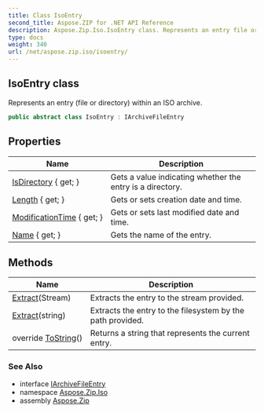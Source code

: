 ```yaml
---
title: Class IsoEntry
second_title: Aspose.ZIP for .NET API Reference
description: Aspose.Zip.Iso.IsoEntry class. Represents an entry file or directory within an ISO archive
type: docs
weight: 340
url: /net/aspose.zip.iso/isoentry/
---
```

## IsoEntry class

Represents an entry (file or directory) within an ISO archive.

```csharp
public abstract class IsoEntry : IArchiveFileEntry
```

## Properties

| Name | Description |
| --- | --- |
| [IsDirectory](../../aspose.zip.iso/isoentry/isdirectory/) { get; } | Gets a value indicating whether the entry is a directory. |
| [Length](../../aspose.zip.iso/isoentry/length/) { get; } | Gets or sets creation date and time. |
| [ModificationTime](../../aspose.zip.iso/isoentry/modificationtime/) { get; } | Gets or sets last modified date and time. |
| [Name](../../aspose.zip.iso/isoentry/name/) { get; } | Gets the name of the entry. |

## Methods

| Name | Description |
| --- | --- |
| [Extract](../../aspose.zip.iso/isoentry/extract/#extract_1)(Stream) | Extracts the entry to the stream provided. |
| [Extract](../../aspose.zip.iso/isoentry/extract/#extract)(string) | Extracts the entry to the filesystem by the path provided. |
| override [ToString](../../aspose.zip.iso/isoentry/tostring/)() | Returns a string that represents the current entry. |

### See Also

* interface [IArchiveFileEntry](../../aspose.zip/iarchivefileentry/)
* namespace [Aspose.Zip.Iso](../../aspose.zip.iso/)
* assembly [Aspose.Zip](../../)


